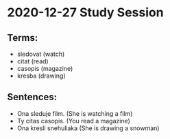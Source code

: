 # 2020-12-27 Study Session

## Terms:
* sledovat (watch)
* citat (read)
* casopis (magazine)
* kresba (drawing) 

## Sentences:
* Ona sleduje film. (She is watching a film) 
* Ty citas casopis. (You read a magazine)
* Ona kresli snehuliaka (She is drawing a snowman)
